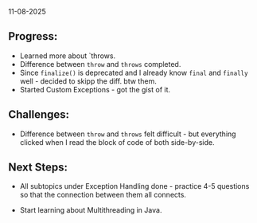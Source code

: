 11-08-2025

## Progress:
* Learned more about `throws.
* Difference between `throw` and `throws` completed.
* Since `finalize()` is deprecated and I already know `final` and `finally` well - decided to skipp the diff. btw them.
* Started Custom Exceptions - got the gist of it.

## Challenges: 
* Difference between `throw` and `throws` felt difficult - but everything clicked when I read the block of code of both side-by-side.


## Next Steps:
* All subtopics under Exception Handling done - practice 4-5 questions so that the connection between them all connects.

* Start learning about Multithreading in Java.